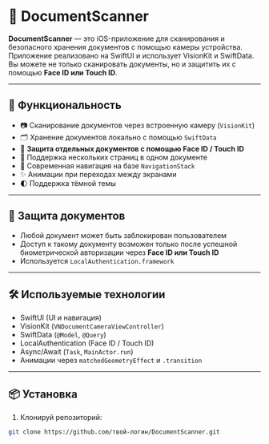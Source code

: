 # 📄 DocumentScanner

**DocumentScanner** — это iOS-приложение для сканирования и безопасного хранения документов с помощью камеры устройства. Приложение реализовано на SwiftUI и использует VisionKit и SwiftData. Вы можете не только сканировать документы, но и защитить их с помощью **Face ID или Touch ID**.

---

## 🚀 Функциональность

- 📷 Сканирование документов через встроенную камеру (`VisionKit`)
- 🗂 Хранение документов локально с помощью `SwiftData`
- 🔐 **Защита отдельных документов с помощью Face ID / Touch ID**
- 📄 Поддержка нескольких страниц в одном документе
- 🧭 Современная навигация на базе `NavigationStack`
- ✨ Анимации при переходах между экранами
- 🌓 Поддержка тёмной темы

---

## 🔐 Защита документов

- Любой документ может быть заблокирован пользователем
- Доступ к такому документу возможен только после успешной биометрической авторизации через **Face ID или Touch ID**
- Используется `LocalAuthentication.framework`

---

## 🛠 Используемые технологии

- SwiftUI (UI и навигация)
- VisionKit (`VNDocumentCameraViewController`)
- SwiftData (`@Model`, `@Query`)
- LocalAuthentication (Face ID / Touch ID)
- Async/Await (`Task`, `MainActor.run`)
- Анимации через `matchedGeometryEffect` и `.transition`

---

## 📦 Установка

1. Клонируй репозиторий:
```bash
git clone https://github.com/твой-логин/DocumentScanner.git
